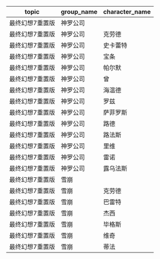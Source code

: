 | topic | group_name | character_name |
| ----- | ---------- | -------------- |
| 最终幻想7重置版 | 神罗公司 |  |
| 最终幻想7重置版 | 神罗公司 | 克劳德 |
| 最终幻想7重置版 | 神罗公司 | 史卡蕾特 |
| 最终幻想7重置版 | 神罗公司 | 宝条 |
| 最终幻想7重置版 | 神罗公司 | 帕尔默 |
| 最终幻想7重置版 | 神罗公司 | 曾 |
| 最终幻想7重置版 | 神罗公司 | 海温德 |
| 最终幻想7重置版 | 神罗公司 | 罗兹 |
| 最终幻想7重置版 | 神罗公司 | 萨菲罗斯 |
| 最终幻想7重置版 | 神罗公司 | 路德 |
| 最终幻想7重置版 | 神罗公司 | 路法斯 |
| 最终幻想7重置版 | 神罗公司 | 里维 |
| 最终幻想7重置版 | 神罗公司 | 雷诺 |
| 最终幻想7重置版 | 神罗公司 | 露乌法斯 |
| 最终幻想7重置版 | 雪崩 |  |
| 最终幻想7重置版 | 雪崩 | 克劳德 |
| 最终幻想7重置版 | 雪崩 | 巴雷特 |
| 最终幻想7重置版 | 雪崩 | 杰西 |
| 最终幻想7重置版 | 雪崩 | 毕格斯 |
| 最终幻想7重置版 | 雪崩 | 维奇 |
| 最终幻想7重置版 | 雪崩 | 蒂法 |
